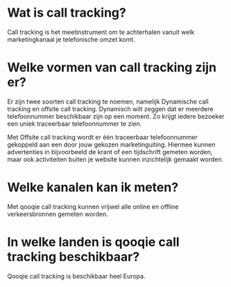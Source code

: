 <!-- TITLE: Call Tracking -->


# Wat is call tracking?
Call tracking is het meetinstrument om te achterhalen vanuit welk marketingkanaal je telefonische omzet komt.
# Welke vormen van call tracking zijn er?
Er zijn twee soorten call tracking te noemen, namelijk Dynamische call tracking en offsite call tracking. Dynamisch wilt zeggen dat er meerdere telefoonnummer beschikbaar zijn op een moment. Zo krijgt iedere bezoeker een uniek traceerbaar telefoonnummer te zien. 

Met Offsite call tracking wordt er één traceerbaar telefoonnummer gekoppeld aan een door jouw gekozen marketinguiting. Hiermee kunnen advertenties in bijvoorbeeld de krant of een tijdschrift gemeten worden, maar ook activiteiten buiten je website kunnen inzichtelijk gemaakt worden. 
# Welke kanalen kan ik meten?
Met qooqie call tracking kunnen vrijwel alle online en offline verkeersbronnen gemeten worden.
# In welke landen is qooqie call tracking beschikbaar?
Qooqie call tracking is beschikbaar heel Europa.
